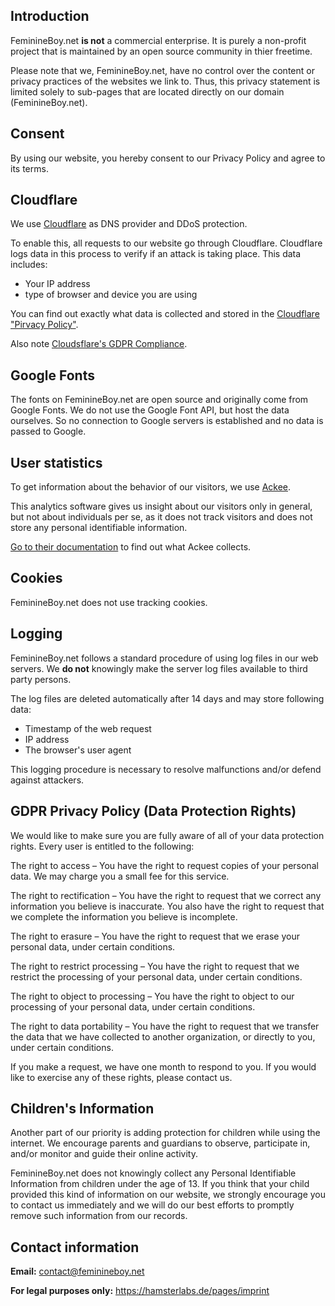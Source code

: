 ## Introduction
FeminineBoy.net **is not** a commercial enterprise.
It is purely a non-profit project that is maintained by an open source community in thier freetime.

Please note that we, FeminineBoy.net, have no control over the content or privacy practices of the websites we link to.
Thus, this privacy statement is limited solely to sub-pages that are located directly on our domain (FeminineBoy.net).

## Consent
By using our website, you hereby consent to our Privacy Policy and agree to its terms.

## Cloudflare
We use [Cloudflare](https://www.cloudflare.com/) as DNS provider and DDoS protection.

To enable this, all requests to our website go through Cloudflare.
Cloudflare logs data in this process to verify if an attack is taking place.
This data includes:

- Your IP address
- type of browser and device you are using

You can find out exactly what data is collected and stored in the [Cloudflare "Pirvacy Policy"](https://www.cloudflare.com/de-de/privacypolicy/).

Also note [Cloudsflare's GDPR Compliance](https://www.cloudflare.com/de-de/gdpr/introduction/).

## Google Fonts
The fonts on FeminineBoy.net are open source and originally come from Google Fonts.
We do not use the Google Font API, but host the data ourselves.
So no connection to Google servers is established and no data is passed to Google.

## User statistics
To get information about the behavior of our visitors, we use [Ackee](https://ackee.electerious.com).

This analytics software gives us insight about our visitors only in general, but not
about individuals per se, as it does not track visitors and does not store any personal identifiable information.

[Go to their documentation](https://docs.ackee.electerious.com/#/docs/Anonymization) to find out what Ackee collects.

## Cookies
FeminineBoy.net does not use tracking cookies.

## Logging
FeminineBoy.net follows a standard procedure of using log files in our web servers.
We **do not** knowingly make the server log files available to third party persons.

The log files are deleted automatically after 14 days and may store following data:
- Timestamp of the web request
- IP address
- The browser's user agent

This logging procedure is necessary to resolve malfunctions and/or defend against attackers.

## GDPR Privacy Policy (Data Protection Rights)
We would like to make sure you are fully aware of all of your data protection rights. Every user is entitled to the following:

The right to access – You have the right to request copies of your personal data. We may charge you a small fee for this service.

The right to rectification – You have the right to request that we correct any information you believe is inaccurate. You also have the right to request that we complete the information you believe is incomplete.

The right to erasure – You have the right to request that we erase your personal data, under certain conditions.

The right to restrict processing – You have the right to request that we restrict the processing of your personal data, under certain conditions.

The right to object to processing – You have the right to object to our processing of your personal data, under certain conditions.

The right to data portability – You have the right to request that we transfer the data that we have collected to another organization, or directly to you, under certain conditions.

If you make a request, we have one month to respond to you. If you would like to exercise any of these rights, please contact us.

## Children's Information

Another part of our priority is adding protection for children while using the internet. We encourage parents and guardians to observe, participate in, and/or monitor and guide their online activity.

FeminineBoy.net does not knowingly collect any Personal Identifiable Information from children under the age of 13. If you think that your child provided this kind of information on our website, we strongly encourage you to contact us immediately and we will do our best efforts to promptly remove such information from our records.

## Contact information
**Email:** [contact@feminineboy.net](mailto:contact@feminineboy.net)

**For legal purposes only:** https://hamsterlabs.de/pages/imprint

